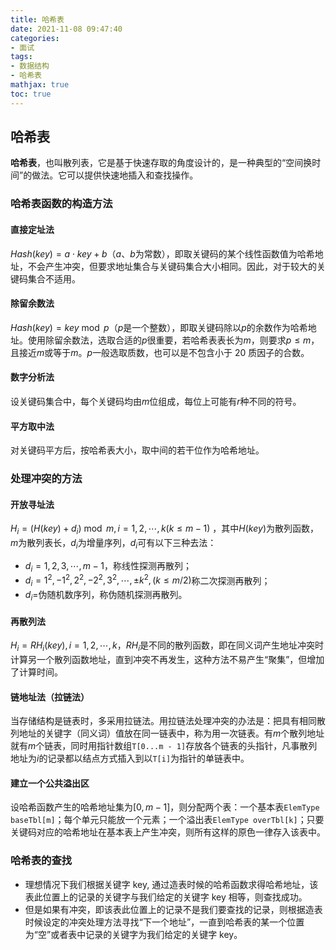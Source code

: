 ```yaml
---
title: 哈希表
date: 2021-11-08 09:47:40
categories:
- 面试
tags:
- 数据结构
- 哈希表
mathjax: true
toc: true
---
```


## 哈希表

**哈希表**，也叫散列表，它是基于快速存取的角度设计的，是一种典型的“空间换时间”的做法。它可以提供快速地插入和查找操作。

### 哈希表函数的构造方法

#### 直接定址法
$Hash(key) = a \cdot key + b$（$a$、$b$为常数），即取关键码的某个线性函数值为哈希地址，不会产生冲突，但要求地址集合与关键码集合大小相同。因此，对于较大的关键码集合不适用。

#### 除留余数法
$Hash(key) = key \bmod p$（$p$是一个整数），即取关键码除以$p$的余数作为哈希地址。使用除留余数法，选取合适的$p$很重要，若哈希表表长为$m$，则要求$p \le m$，且接近$m$或等于$m$。$p$一般选取质数，也可以是不包含小于 20 质因子的合数。

#### 数字分析法
设关键码集合中，每个关键码均由$m$位组成，每位上可能有$r$种不同的符号。

#### 平方取中法
对关键码平方后，按哈希表大小，取中间的若干位作为哈希地址。

### 处理冲突的方法

#### 开放寻址法
$H_i = (H(key) + d_i) \bmod m, i = 1, 2, \cdots, k (k \le m - 1)$ ，其中$H(key)$为散列函数，$m$为散列表长，$d_i$为增量序列，$d_i$可有以下三种去法：
* $d_i = 1, 2, 3, \cdots, m - 1$，称线性探测再散列；
* $d_i = 1^2, -1^2, 2^2, -2^2, 3^2, \cdots, \pm k^2, (k \le m / 2)$称二次探测再散列；
* $d_i=$伪随机数序列，称伪随机探测再散列。

#### 再散列法
$H_i = RH_i(key), i = 1, 2, \cdots, k$，$RH_i$是不同的散列函数，即在同义词产生地址冲突时计算另一个散列函数地址，直到冲突不再发生，这种方法不易产生“聚集”，但增加了计算时间。

#### 链地址法（拉链法）
当存储结构是链表时，多采用拉链法。用拉链法处理冲突的办法是：把具有相同散列地址的关键字（同义词）值放在同一链表中，称为用一次链表。有$m$个散列地址就有$m$个链表，同时用指针数组`T[0...m - 1]`存放各个链表的头指针，凡事散列地址为$i$的记录都以结点方式插入到以`T[i]`为指针的单链表中。

#### 建立一个公共溢出区
设哈希函数产生的哈希地址集为$[0, m - 1]$，则分配两个表：一个基本表`ElemType baseTbl[m]`；每个单元只能放一个元素；一个溢出表`ElemType overTbl[k]`；只要关键码对应的哈希地址在基本表上产生冲突，则所有这样的原色一律存入该表中。

### 哈希表的查找
* 理想情况下我们根据关键字 key, 通过造表时候的哈希函数求得哈希地址，该表此位置上的记录的关键字与我们给定的关键字 key 相等，则查找成功。
* 但是如果有冲突，即该表此位置上的记录不是我们要查找的记录，则根据造表时候设定的冲突处理方法寻找“下一个地址”，一直到哈希表的某一个位置为“空”或者表中记录的关键字为我们给定的关键字 key。
